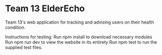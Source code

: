 # Team 13 ElderEcho

Team 13's web application for tracking and advising users on their health condition.

Instructions for testing:
Run npm install to download necessary modules
Run npm run dev to view the website in its entirety
Run npm test to run the supplied test files.